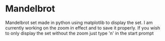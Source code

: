 # Mandelbrot
Mandelbrot set made in python using matplotlib to display the set.
I am currently working on the zoom in effect and to save it properly.
If you wish to only display the set without the zoom just type 'n' in the start prompt
